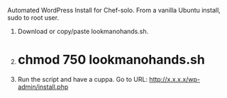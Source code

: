 Automated WordPress Install for Chef-solo.
From a vanilla Ubuntu install, sudo to root user.
1. Download or copy/paste lookmanohands.sh.
2. # chmod 750 lookmanohands.sh
3. Run the script and have a cuppa.
Go to URL: http://x.x.x.x/wp-admin/install.php
